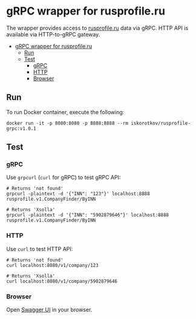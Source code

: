 # gRPC wrapper for rusprofile.ru

The wrapper provides access to [rusprofile.ru](https://www.rusprofile.ru/) data via gRPC. HTTP API is available via HTTP-to-gRPC gateway.

- [gRPC wrapper for rusprofile.ru](#grpc-wrapper-for-rusprofileru)
  - [Run](#run)
  - [Test](#test)
    - [gRPC](#grpc)
    - [HTTP](#http)
    - [Browser](#browser)

## Run

To run Docker container, execute the following:

```shell
docker run -it -p 8080:8080 -p 8888:8888 --rm iskorotkov/rusprofile-grpc:v1.0.1
```

## Test

### gRPC

Use `grpcurl` (`curl` for gRPC) to test gRPC API:

```shell
# Returns 'not found'
grpcurl -plaintext -d '{"INN": "123"}' localhost:8888 rusprofile.v1.CompanyFinder/ByINN

# Returns 'Xsolla'
grpcurl -plaintext -d '{"INN": "5902879646"}' localhost:8888 rusprofile.v1.CompanyFinder/ByINN
```

### HTTP

Use `curl` to test HTTP API:

```shell
# Returns 'not found'
curl localhost:8080/v1/company/123

# Returns 'Xsolla'
curl localhost:8080/v1/company/5902879646
```

### Browser

Open [Swagger UI](http://localhost:8080/swagger-ui/) in your browser.
